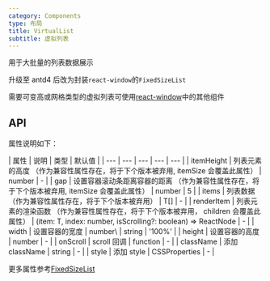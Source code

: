 ```yaml
---
category: Components
type: 布局
title: VirtualList
subtitle: 虚拟列表
---
```


用于大批量的列表数据展示

升级至 antd4 后改为封装`react-window`的`FixedSizeList`

需要可变高或网格类型的虚拟列表可使用[react-window](https://react-window.vercel.app/#/examples/list/fixed-size)中的其他组件

## API

属性说明如下：

| 属性 | 说明 | 类型 | 默认值 |
| --- | --- | --- | --- | --- |
| itemHeight | 列表元素的高度 （作为兼容性属性存在，将于下个版本被弃用, itemSize 会覆盖此属性） | number | - |
| gap | 设置容器滚动条距离容器的距离 （作为兼容性属性存在，将于下个版本被弃用, itemSize 会覆盖此属性） | number | 5 |
| items | 列表数据 （作为兼容性属性存在，将于下个版本被弃用） | T[] | - |
| renderItem | 列表元素的渲染函数 （作为兼容性属性存在，将于下个版本被弃用， children 会覆盖此属性） | (item: T, index: number, isScrolling?: boolean) => ReactNode | - |
| width | 设置容器的宽度 | number\  | string | '100%' |
| height | 设置容器的高度 | number | - |
| onScroll | scroll 回调 | function | - |
| className | 添加 className | string | - |
| style | 添加 style | CSSProperties | - |

更多属性参考[FixedSizeList](https://react-window.vercel.app/#/api/FixedSizeList)
